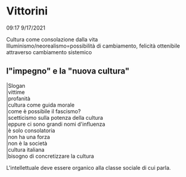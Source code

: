 # Vittorini
09:17 9/17/2021  
  
Cultura come consolazione dalla vita  
Illuminismo/neorealismo=possibilità di cambiamento, felicità ottenibile attraverso cambiamento sistemico  
  
  
l"impegno" e la "nuova cultura"  
-----------------------------------
|Slogan  
|vittime  
|profanità  
|cultura come guida morale  
|come è possibile il fascismo?  
|scetticismo sulla potenza della cultura   
|eppure ci sono grandi nomi d'influenza  
|è solo consolatoria  
|non ha una forza  
|non è la società  
|cultura italiana  
|bisogno di concretizzare la cultura  
  
  
L'intellettuale deve essere organico alla classe sociale di cui parla.  
